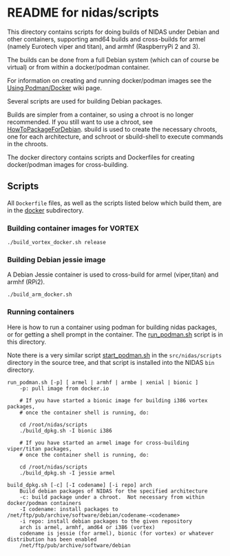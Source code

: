 # README for nidas/scripts

This directory contains scripts for doing builds of NIDAS under Debian and
other containers, supporting amd64 builds and cross-builds for armel (namely
Eurotech viper and titan), and armhf (RaspberryPi 2 and 3).

The builds can be done from a full Debian system (which can of course be
virtual) or from within a docker/podman container.

For information on creating and running docker/podman images see the [Using
Podman/Docker](https://wiki.ucar.edu/pages/viewpage.action?pageId=458588376)
wiki page.

Several scripts are used for building Debian packages.

Builds are simpler from a container, so using a chroot is no longer
recommended.  If you still want to use a chroot, see
[HowToPackageForDebian](https://wiki.debian.org/HowToPackageForDebian).  sbuild is used to create the
necessary chroots, one for each architecture, and schroot or sbuild-shell to
execute commands in the chroots.

The docker directory contains scripts and Dockerfiles for creating
docker/podman images for cross-building.

## Scripts

All `Dockerfile` files, as well as the scripts listed below which build them,
are in the [docker](./docker/) subdirectory.

### Building container images for VORTEX

```plain
./build_vortex_docker.sh release
```

### Building Debian jessie image

A Debian Jessie container is used to cross-build for armel (viper,titan) and
armhf (RPi2).

```plain
./build_arm_docker.sh
```

### Running containers

Here is how to run a container using podman for building nidas packages, or
for getting a shell prompt in the container.  The
[run_podman.sh](run_podman.sh) script is in this directory.

Note there is a very similar script
[start_podman.sh](../src/nidas/scripts/start_podman) in the
`src/nidas/scripts` directory in the source tree, and that script is installed
into the NIDAS `bin` directory.

```plain
run_podman.sh [-p] [ armel | armhf | armbe | xenial | bionic ]
    -p: pull image from docker.io

    # If you have started a bionic image for building i386 vortex packages,
    # once the container shell is running, do:

    cd /root/nidas/scripts
    ./build_dpkg.sh -I bionic i386

    # If you have started an armel image for cross-building viper/titan packages,
    # once the container shell is running, do:

    cd /root/nidas/scripts
    ./build_dpkg.sh -I jessie armel
```

```plain
build_dpkg.sh [-c] [-I codename] [-i repo] arch
    Build debian packages of NIDAS for the specified architecture
    -c: build package under a chroot.  Not necessary from within docker/podman containers
    -I codename: install packages to /net/ftp/pub/archive/software/debian/codename-<codename>
    -i repo: install debian packages to the given repository
    arch is armel, armhf, amd64 or i386 (vortex)
    codename is jessie (for armel), bionic (for vortex) or whatever distribution has been enabled
    /net/ftp/pub/archive/software/debian
```
